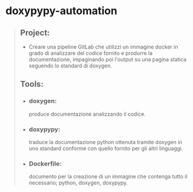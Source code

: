 # doxypypy-automation

> ## **Project:**
> - Creare una pipeline GitLab che utilizzi un immagine docker in grado di analizzare del codice fornito e produrre la documentazione, impaginando poi l'output su una pagina statica seguendo lo standard di doxygen.
>	
>	
> ## **Tools:**
>
> - ### doxygen: 
>	produce documentazione analizzando il codice.
> - ### doxypypy: 
>	traduce la documentazione python ottenuta tramite doxygen in uno standard conforme con quello fornito per gli altri linguaggi.
> - ### Dockerfile: 
>	documento per la creazione di un immagine che contenga tutto il necessario; python, doxygen, doxypypy.
